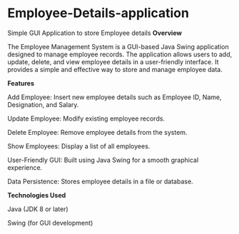 # Employee-Details-application
Simple GUI Application to store Employee details
**Overview**

The Employee Management System is a GUI-based Java Swing application designed to manage employee records. The application allows users to add, update, delete, and view employee details in a user-friendly interface. It provides a simple and effective way to store and manage employee data.

**Features**

Add Employee: Insert new employee details such as Employee ID, Name, Designation, and Salary.

Update Employee: Modify existing employee records.

Delete Employee: Remove employee details from the system.

Show Employees: Display a list of all employees.


User-Friendly GUI: Built using Java Swing for a smooth graphical experience.

Data Persistence: Stores employee details in a file or database.


**Technologies Used**

Java (JDK 8 or later)

Swing (for GUI development)
